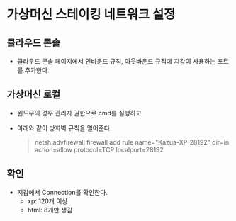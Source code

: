 # 가상머신 스테이킹 네트워크 설정

## 클라우드 콘솔

- 클라우드 콘솔 페이지에서 인바운드 규칙, 아웃바운드 규칙에 지갑이 사용하는 포트를 추가한다.

## 가상머신 로컬

- 윈도우의 경우 관리자 권한으로 cmd를 실행하고
- 아래와 같이 방화벽 규칙을 열어준다.

    >netsh advfirewall firewall add rule name="Kazua-XP-28192" dir=in action=allow protocol=TCP localport=28192

## 확인

- 지갑에서 Connection를 확인한다.
    - xp: 120개 이상
    - html: 8개만 생김
